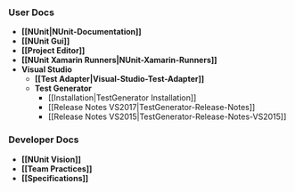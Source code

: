 ### User Docs

* **[[NUnit|NUnit-Documentation]]**
* **[[NUnit Gui]]**
* **[[Project Editor]]**
* **[[NUnit Xamarin Runners|NUnit-Xamarin-Runners]]**
* **Visual Studio**
  * **[[Test Adapter|Visual-Studio-Test-Adapter]]**
  * **Test Generator**
     * [[Installation|TestGenerator Installation]]
     * [[Release Notes VS2017|TestGenerator-Release-Notes]]
     * [[Release Notes VS2015|TestGenerator-Release-Notes-VS2015]]
  
### Developer Docs

* **[[NUnit Vision]]**
* **[[Team Practices]]**
* **[[Specifications]]**

